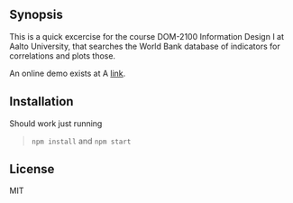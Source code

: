 ## Synopsis

This is a quick excercise for the course DOM-2100 Information Design I at Aalto University, that searches the World Bank database of indicators for correlations and plots those.

An online demo exists at A [link](http://randomdataset.herokuapp.com/ "http://randomdataset.herokuapp.com/"). 

## Installation

Should work just running
> `npm install`
and 
> `npm start`

## License

MIT
